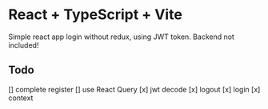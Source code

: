 # React + TypeScript + Vite

Simple react app login without redux, using JWT token.
Backend not included!

## Todo

[] complete register
[] use React Query
[x] jwt decode
[x] logout
[x] login
[x] context
